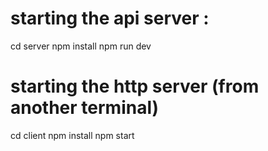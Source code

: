 # starting the api server :

cd server
npm install
npm run dev

# starting the http server (from another terminal)

cd client
npm install
npm start
